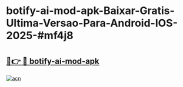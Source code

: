 # botify-ai-mod-apk-Baixar-Gratis-Ultima-Versao-Para-Android-IOS-2025-#mf4j8

# <h2><a href="https://ainizakaria.my?title=botify-ai-mod-apk&ref=25M">🔗👉 🔴 botify-ai-mod-apk</a></h2>

[![acn](https://github.com/user-attachments/assets/0f9c940e-d8b0-45ae-aac7-cd30a18b3e1c)](https://ainizakaria.my?title=botify-ai-mod-apk&ref=25M)

